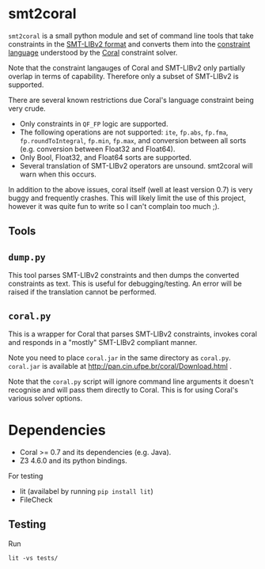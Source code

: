 # smt2coral

`smt2coral` is a small python module and set of command line tools that take
constraints in the [SMT-LIBv2 format](http://smtlib.cs.uiowa.edu/) and converts
them into the [constraint language](http://pan.cin.ufpe.br/coral/InputLanguage.html) understood by the
[Coral](http://pan.cin.ufpe.br/coral/index.html) constraint solver.

Note that the constraint langauges of Coral and SMT-LIBv2 only partially
overlap in terms of capability. Therefore only a subset of SMT-LIBv2 is supported.

There are several known restrictions due Coral's language constraint being very crude.

* Only constraints in `QF_FP` logic are supported.
* The following operations are not supported: `ite`, `fp.abs`, `fp.fma`,
  `fp.roundToIntegral`, `fp.min`, `fp.max`, and conversion between
  all sorts (e.g. conversion between Float32 and Float64).
* Only Bool, Float32, and Float64 sorts are supported.
* Several translation of SMT-LIBv2 operators are unsound. smt2coral will
  warn when this occurs.

In addition to the above issues, coral itself (well at least version 0.7)
is very buggy and frequently crashes. This will likely limit the use of this
project, however it was quite fun to write so I can't complain too much ;).

## Tools

## `dump.py`

This tool parses SMT-LIBv2 constraints and then dumps the converted constraints
as text. This is useful for debugging/testing. An error will be raised if
the translation cannot be performed.

## `coral.py`

This is a wrapper for Coral that parses SMT-LIBv2 constraints, invokes coral
and responds in a "mostly" SMT-LIBv2 compliant manner.

Note you need to place `coral.jar` in the same directory as `coral.py`. `coral.jar`
is available at http://pan.cin.ufpe.br/coral/Download.html .

Note that the `coral.py` script will ignore command line arguments it doesn't recognise
and will pass them directly to Coral. This is for using Coral's various solver options.

# Dependencies

* Coral >= 0.7 and its dependencies (e.g. Java).
* Z3 4.6.0 and its python bindings.

For testing

* lit (availabel by running `pip install lit`)
* FileCheck

## Testing

Run

```
lit -vs tests/
```

